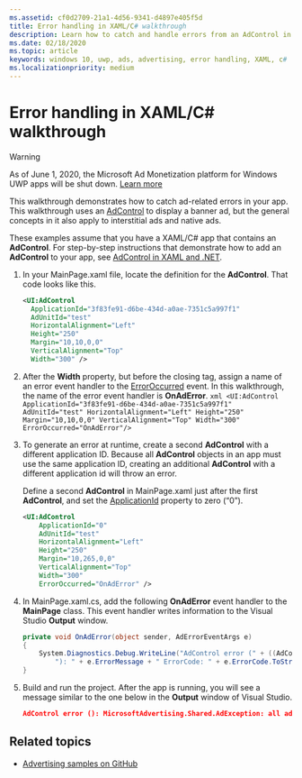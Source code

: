 ```yaml
---
ms.assetid: cf0d2709-21a1-4d56-9341-d4897e405f5d
title: Error handling in XAML/C# walkthrough
description: Learn how to catch and handle errors from an AdControl in a XAML/C# app by following this walkthrough.
ms.date: 02/18/2020
ms.topic: article
keywords: windows 10, uwp, ads, advertising, error handling, XAML, c#
ms.localizationpriority: medium
---
```

# Error handling in XAML/C# walkthrough

>[!WARNING]
> As of June 1, 2020, the Microsoft Ad Monetization platform for Windows UWP apps will be shut down. [Learn more](https://social.msdn.microsoft.com/Forums/windowsapps/en-US/db8d44cb-1381-47f7-94d3-c6ded3fea36f/microsoft-ad-monetization-platform-shutting-down-june-1st?forum=aiamgr)

This walkthrough demonstrates how to catch ad-related errors in your app. This walkthrough uses an [AdControl](https://docs.microsoft.com/uwp/api/microsoft.advertising.winrt.ui.adcontrol) to display a banner ad, but the general concepts in it also apply to interstitial ads and native ads.

These examples assume that you have a XAML/C# app that contains an **AdControl**. For step-by-step instructions that demonstrate how to add an **AdControl** to your app, see [AdControl in XAML and .NET](adcontrol-in-xaml-and--net.md). 

1.  In your MainPage.xaml file, locate the definition for the **AdControl**. That code looks like this.
    ``` xml
    <UI:AdControl
      ApplicationId="3f83fe91-d6be-434d-a0ae-7351c5a997f1"
      AdUnitId="test"
      HorizontalAlignment="Left"
      Height="250"
      Margin="10,10,0,0"
      VerticalAlignment="Top"
      Width="300" />
    ```

2.   After the **Width** property, but before the closing tag, assign a name of an error event handler to the [ErrorOccurred](https://docs.microsoft.com/uwp/api/microsoft.advertising.winrt.ui.adcontrol.erroroccurred) event. In this walkthrough, the name of the error event handler is **OnAdError**.
    ``` xml
    <UI:AdControl
      ApplicationId="3f83fe91-d6be-434d-a0ae-7351c5a997f1"
      AdUnitId="test"
      HorizontalAlignment="Left"
      Height="250"
      Margin="10,10,0,0"
      VerticalAlignment="Top"
      Width="300"
      ErrorOccurred="OnAdError"/>
    ```

3.  To generate an error at runtime, create a second **AdControl** with a different application ID. Because all **AdControl** objects in an app must use the same application ID, creating an additional **AdControl** with a different application id will throw an error.

    Define a second **AdControl** in MainPage.xaml just after the first **AdControl**, and set the [ApplicationId](https://docs.microsoft.com/uwp/api/microsoft.advertising.winrt.ui.adcontrol.applicationid) property to zero (“0”).
    ``` xml
    <UI:AdControl
        ApplicationId="0"
        AdUnitId="test"
        HorizontalAlignment="Left"
        Height="250"
        Margin="10,265,0,0"
        VerticalAlignment="Top"
        Width="300"
        ErrorOccurred="OnAdError" />
    ```

4.  In MainPage.xaml.cs, add the following **OnAdError** event handler to the **MainPage** class. This event handler writes information to the Visual Studio **Output** window.
    ``` csharp
    private void OnAdError(object sender, AdErrorEventArgs e)
    {
        System.Diagnostics.Debug.WriteLine("AdControl error (" + ((AdControl)sender).Name +
            "): " + e.ErrorMessage + " ErrorCode: " + e.ErrorCode.ToString());
    }
    ```

4.  Build and run the project. After the app is running, you will see a message similar to the one below in the **Output** window of Visual Studio.
    ```json
    AdControl error (): MicrosoftAdvertising.Shared.AdException: all ad requests must use the same application ID within a single application (0, d25517cb-12d4-4699-8bdc-52040c712cab) ErrorCode: ClientConfiguration
    ```

## Related topics

* [Advertising samples on GitHub](https://github.com/Microsoft/Windows-universal-samples/tree/master/Samples/Advertising)
